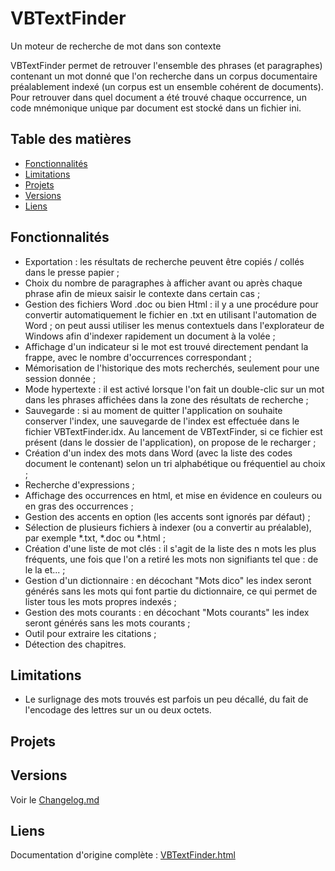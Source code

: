 # VBTextFinder
Un moteur de recherche de mot dans son contexte

VBTextFinder permet de retrouver l'ensemble des phrases (et paragraphes) contenant un mot donné que l'on recherche dans un corpus documentaire préalablement indexé (un corpus est un ensemble cohérent de documents). Pour retrouver dans quel document a été trouvé chaque occurrence, un code mnémonique unique par document est stocké dans un fichier ini.

## Table des matières
- [Fonctionnalités](#fonctionnalités)
- [Limitations](#limitations)
- [Projets](#projets)
- [Versions](#versions)
- [Liens](#liens)

## Fonctionnalités

- Exportation : les résultats de recherche peuvent être copiés / collés dans le presse papier ;
- Choix du nombre de paragraphes à afficher avant ou après chaque phrase afin de mieux saisir le contexte dans certain cas ;
- Gestion des fichiers Word .doc ou bien Html : il y a une procédure pour convertir automatiquement le fichier en .txt en utilisant l'automation de Word ; on peut aussi utiliser les menus contextuels dans l'explorateur de Windows afin d'indexer rapidement un document à la volée ;
- Affichage d'un indicateur si le mot est trouvé directement pendant la frappe, avec le nombre d'occurrences correspondant ;
- Mémorisation de l'historique des mots recherchés, seulement pour une session donnée ;
- Mode hypertexte : il est activé lorsque l'on fait un double-clic sur un mot dans les phrases affichées dans la zone des résultats de recherche ;
- Sauvegarde : si au moment de quitter l'application on souhaite conserver l'index, une sauvegarde de l'index est effectuée dans le fichier VBTextFinder.idx. Au lancement de VBTextFinder, si ce fichier est présent (dans le dossier de l'application), on propose de le recharger ;
- Création d'un index des mots dans Word (avec la liste des codes document le contenant) selon un tri alphabétique ou fréquentiel au choix ;
- Recherche d'expressions ;
- Affichage des occurrences en html, et mise en évidence en couleurs ou en gras des occurrences ;
- Gestion des accents en option (les accents sont ignorés par défaut) ;
- Sélection de plusieurs fichiers à indexer (ou a convertir au préalable), par exemple *.txt, *.doc ou *.html ;
- Création d'une liste de mot clés : il s'agit de la liste des n mots les plus fréquents, une fois que l'on a retiré les mots non signifiants tel que : de le la et... ;
- Gestion d'un dictionnaire : en décochant "Mots dico" les index seront générés sans les mots qui font partie du dictionnaire, ce qui permet de lister tous les mots propres indexés ;
- Gestion des mots courants : en décochant "Mots courants" les index seront générés sans les mots courants ;
- Outil pour extraire les citations ;
- Détection des chapitres.

## Limitations
- Le surlignage des mots trouvés est parfois un peu décallé, du fait de l'encodage des lettres sur un ou deux octets.

## Projets

## Versions

Voir le [Changelog.md](Changelog.md)

## Liens

Documentation d'origine complète : [VBTextFinder.html](http://patrice.dargenton.free.fr/CodesSources/VBTextFinder.html)